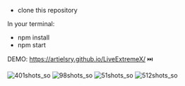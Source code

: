 - clone this repository

In your terminal:
  
- npm install
- npm start

DEMO: https://artielsry.github.io/LiveExtremeX/  ⏭️

![401shots_so](https://github.com/ArtielSry/LiveExtremeX/assets/113340763/303b0710-6592-4e41-9288-e19a1eb509f4)
![98shots_so](https://github.com/ArtielSry/LiveExtremeX/assets/113340763/72d71153-87af-4d16-a7ff-942bea1e2658)
![51shots_so](https://github.com/ArtielSry/LiveExtremeX/assets/113340763/19709c10-18b2-466e-9882-e60de506dd29)
![512shots_so](https://github.com/ArtielSry/LiveExtremeX/assets/113340763/3de94681-7394-403d-b0eb-891c6fbac4c4)
